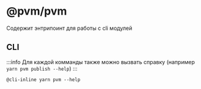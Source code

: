 # @pvm/pvm

Содержит энтрипоинт для работы с cli модулей

## CLI
:::info
Для каждой комманды также можно вызвать справку (например `yarn pvm publish --help`)
:::
```
@cli-inline yarn pvm --help
```